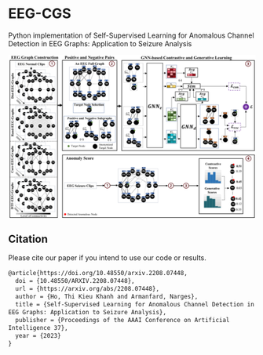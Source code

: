# EEG-CGS

Python implementation of Self-Supervised Learning for Anomalous Channel Detection in EEG Graphs: Application to Seizure Analysis


<center><img src="https://github.com/Armanfard-Lab/EEG-CGS/blob/main/Figures/Overview.png" alt="Overview" width="700" align="center"></center>


## Citation

Please cite our paper if you intend to use our code or results.
```
@article{https://doi.org/10.48550/arxiv.2208.07448,
  doi = {10.48550/ARXIV.2208.07448},
  url = {https://arxiv.org/abs/2208.07448},
  author = {Ho, Thi Kieu Khanh and Armanfard, Narges},
  title = {Self-Supervised Learning for Anomalous Channel Detection in EEG Graphs: Application to Seizure Analysis},
  publisher = {Proceedings of the AAAI Conference on Artificial Intelligence 37},
  year = {2023}
}
```
